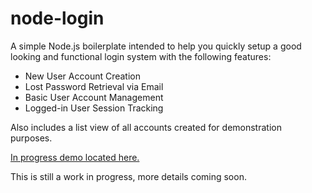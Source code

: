 node-login
======

A simple Node.js boilerplate intended to help you quickly setup a good looking and functional login system with the following features:

* New User Account Creation
* Lost Password Retrieval via Email
* Basic User Account Management
* Logged-in User Session Tracking

Also includes a list view of all accounts created for demonstration purposes.

[In progress demo located here.](http://node-login.braitsch.io)

This is still a work in progress, more details coming soon.
